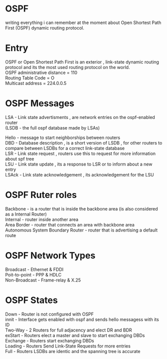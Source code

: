 # OSPF
writing everything i can remember at the moment about Open Shortest Path First (OSPF) dynamic routing protocol.

# Entry
OSPF or Open Shortest Path First is an exterior , link-state dynamic routing protocol and its the most used routing protocol on the world. <br>
OSPF administrative distance = 110 <br>
Routing Table Code = O <br>
Multicast address = 224.0.0.5  <br>

# OSPF Messages 
LSA - Link state advertisments , are network entries on the ospf-enabled router <br>
(LSDB - the full ospf database made by LSAs) <br>

Hello - message to start neighborships between routers  <br>
DBD - Database description , is a short version of LSDB , for other routers to compare between LSDBs for a correct link-state database <br>
LSR - Link state request , routers use this to request for more information about spf tree <br>
LSU - Link state update , its a response to LSR or to inform about a new entry  <br>
LSAck - Link state acknowledgement , its acknowledgement for the LSU <br> 

# OSPF Ruter roles
Backbone - is a router that is inside the backbone area (is also considered as a Internal Router)  <br>
Internal - router inside another area  <br>
Area Border - router that connects an area with backbone area <br>
Autonomous System Boundary Router - router that is advertising a default route <br>

# OSPF Network Types
Broadcast - Ethernet & FDDI <br>
Poit-to-point - PPP & HDLC <br>
Non-Broadcast - Frame-relay & X.25 <br>


# OSPF States

Down - Router is not configured with OSPF <br>
innit - Interface gets enabled with ospf and sends hello messagess with its ID <br>
Two-Way - 2 Routers for full adjacency and elect DR and BDR <br>
exStart - Routers elect a master and slave to start exchanging DBDs <br>
Exchange - Routers start exchanging DBDs <br>
Loading - Routers Send Link-State Requests for more entries <br>
Full - Routers LSDBs are identic and the spanning tree is accurate <br>


